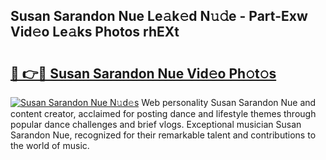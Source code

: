 ## Susan Sarandon Nue Le𝚊k𝚎d N𝚞𝚍e - Part-Exw Vid𝚎o Le𝚊ks Photos rhEXt

# <h2><a href="http://fb80o3.evod.top/?m=Susan+Sarandon+Nue">🔗 👉🔴 Susan Sarandon Nue Vid𝚎o Ph𝚘t𝚘s</a></h2>

[![Susan Sarandon Nue N𝚞d𝚎s](https://i.imgur.com/8V9OHl7.gif)](http://fb80o3.evod.top/?m=Susan+Sarandon+Nue)
Web personality Susan Sarandon Nue and content creator, acclaimed for posting dance and lifestyle themes through popular dance challenges and brief vlogs. Exceptional musician Susan Sarandon Nue, recognized for their remarkable talent and contributions to the world of music. 
